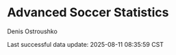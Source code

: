 # Advanced Soccer Statistics
Denis Ostroushko

<!-- gfm -->

Last successful data update: 2025-08-11 08:35:59 CST
